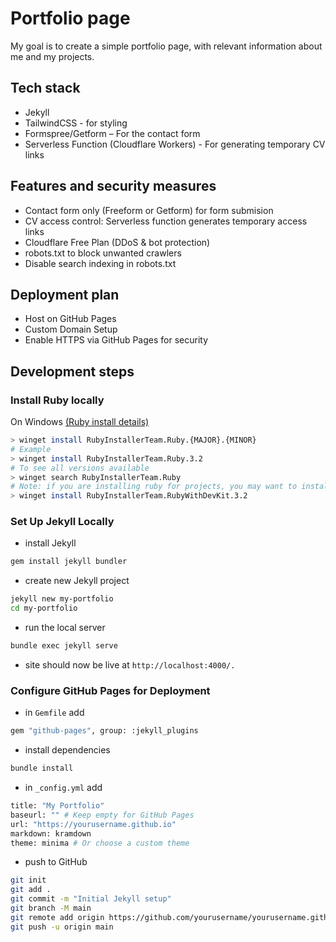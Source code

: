 # Portfolio page 

My goal is to create a simple portfolio page, with relevant information about me and my projects.

## Tech stack
- Jekyll 
- TailwindCSS - for styling
- Formspree/Getform – For the contact form
- Serverless Function (Cloudflare Workers) - For generating temporary CV links

## Features and security measures
- Contact form only (Freeform or Getform) for form submision
- CV access control: Serverless function generates temporary access links
- Cloudflare Free Plan (DDoS & bot protection)
- robots.txt to block unwanted crawlers
- Disable search indexing in robots.txt

## Deployment plan
- Host on GitHub Pages
- Custom Domain Setup
- Enable HTTPS via GitHub Pages for security


## Development steps

### Install Ruby locally
On Windows [(Ruby install details)](https://www.ruby-lang.org/en/documentation/installation/)
```sh
> winget install RubyInstallerTeam.Ruby.{MAJOR}.{MINOR}
# Example
> winget install RubyInstallerTeam.Ruby.3.2
# To see all versions available
> winget search RubyInstallerTeam.Ruby
# Note: if you are installing ruby for projects, you may want to install RubyWithDevKit
> winget install RubyInstallerTeam.RubyWithDevKit.3.2
```

###  Set Up Jekyll Locally
- install Jekyll
```sh
gem install jekyll bundler
```
- create new Jekyll project
```sh
jekyll new my-portfolio
cd my-portfolio
```
- run the local server
```sh
bundle exec jekyll serve
```
- site should now be live at `http://localhost:4000/.`

### Configure GitHub Pages for Deployment
- in `Gemfile` add
```sh
gem "github-pages", group: :jekyll_plugins
```
- install dependencies
```sh
bundle install
```
- in `_config.yml` add
```sh
title: "My Portfolio"
baseurl: "" # Keep empty for GitHub Pages
url: "https://yourusername.github.io"
markdown: kramdown
theme: minima # Or choose a custom theme
```
- push to GitHub
```sh
git init
git add .
git commit -m "Initial Jekyll setup"
git branch -M main
git remote add origin https://github.com/yourusername/yourusername.github.io.git
git push -u origin main
```